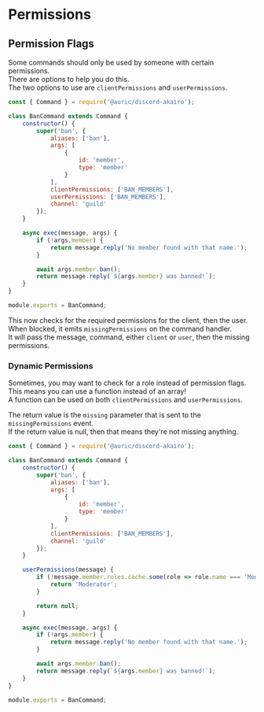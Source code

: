 # Permissions

## Permission Flags

Some commands should only be used by someone with certain permissions.  
There are options to help you do this.  
The two options to use are `clientPermissions` and `userPermissions`.  

```js
const { Command } = require('@auric/discord-akairo');

class BanCommand extends Command {
    constructor() {
        super('ban', {
            aliases: ['ban'],
            args: [
                {
                    id: 'member',
                    type: 'member'
                }
            ],
            clientPermissions: ['BAN_MEMBERS'],
            userPermissions: ['BAN_MEMBERS'],
            channel: 'guild'
        });
    }

    async exec(message, args) {
        if (!args.member) {
            return message.reply('No member found with that name.');    
        }

        await args.member.ban();
        return message.reply(`${args.member} was banned!`);
    }
}

module.exports = BanCommand;
```

This now checks for the required permissions for the client, then the user.  
When blocked, it emits `missingPermissions` on the command handler.  
It will pass the message, command, either `client` or `user`, then the missing permissions.  

### Dynamic Permissions

Sometimes, you may want to check for a role instead of permission flags.  
This means you can use a function instead of an array!  
A function can be used on both `clientPermissions` and `userPermissions`.  

The return value is the `missing` parameter that is sent to the `missingPermissions` event.  
If the return value is null, then that means they're not missing anything.  

```js
const { Command } = require('@auric/discord-akairo');

class BanCommand extends Command {
    constructor() {
        super('ban', {
            aliases: ['ban'],
            args: [
                {
                    id: 'member',
                    type: 'member'
                }
            ],
            clientPermissions: ['BAN_MEMBERS'],
            channel: 'guild'
        });
    }

    userPermissions(message) {
        if (!message.member.roles.cache.some(role => role.name === 'Moderator')) {
            return 'Moderator';
        }

        return null;
    }

    async exec(message, args) {
        if (!args.member) {
            return message.reply('No member found with that name.');    
        }

        await args.member.ban();
        return message.reply(`${args.member} was banned!`);
    }
}

module.exports = BanCommand;
```
